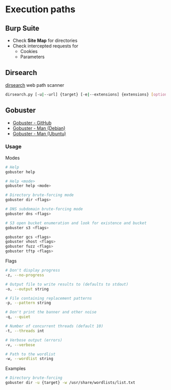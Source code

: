 # Execution paths

<!-- Burp Suite {{{-->
## Burp Suite

- Check **Site Map** for directories
- Check intercepted requests for
    - Cookies
    - Parameters

<!-- }}} -->

<!-- Dirsearch {{{-->
## Dirsearch

[dirsearch](https://github.com/maurosoria/dirsearch) web path scanner

```sh
dirsearch.py [-u|--url] {target} [-e|--extensions] {extensions} [options]
```
<!-- }}} -->

<!-- Gobuster {{{-->
## Gobuster

- [Gobuster - GitHub](https://github.com/OJ/gobuster)
- [Gobuster - Man (Debian)](https://manpages.debian.org/testing/gobuster/gobuster.1.en.html)
- [Gobuster - Man (Ubuntu)](https://manpages.ubuntu.com/manpages/focal/man1/gobuster.1.html)

### Usage

Modes

```sh
# Help
gobuster help

# Help <mode>
gobuster help <mode>

# Directory brute-forcing mode
gobuster dir <flags>

# DNS subdomain brute-forcing mode
gobuster dns <flags>

# S3 open bucket enumeration and look for existence and bucket
gobuster s3 <flags>

gobuster gcs <flags>
gobuster vhost <flags>
gobuster fuzz <flags>
gobuster tftp <flags>
```

Flags

```sh
# Don't display progress
-z, --no-progress

# Output file to write results to (defaults to stdout)
-o, --output string

# File containing replacement patterns
-p, --pattern string

# Don't print the banner and other noise
-q, --quiet

# Number of concurrent threads (default 10)
-t, --threads int

# Verbose output (errors)
-v, --verbose

# Path to the wordlist
-w, --wordlist string
```

Examples

```sh
# Directory brute-forcing
gobuster dir -u {target} -w /usr/share/wordlists/list.txt
```

<!-- }}} -->
